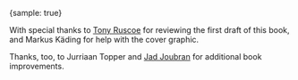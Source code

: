 {sample: true}

With special thanks to [Tony Ruscoe](http://ruscoe.net/) for reviewing the first draft of this book, and Markus Käding for help with the cover graphic.

Thanks, too, to Jurriaan Topper and [Jad Joubran](https://jadjoubran.io/) for additional book improvements.
